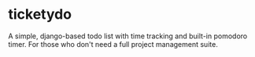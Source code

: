 # ticketydo
A simple, django-based todo list with time tracking and built-in pomodoro timer. For those who don't need a full project management suite.
